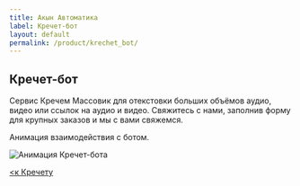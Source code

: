 ```yaml
---
title: Акын Автоматика
label: Кречет-бот
layout: default
permalink: /product/krechet_bot/
---
```


## Кречет-бот

Сервис Кречем Массовик для отекстовки больших объёмов аудио, видео или ссылок на аудио и видео. Свяжитесь с нами, заполнив форму для крупных заказов и мы с вами свяжемся. 

Анимация взаимодействия с ботом.

![Анимация Кречет-бота](../../assets/images/krechet/krechet_animate.gif)

[<к Кречету](/product/krechet/)